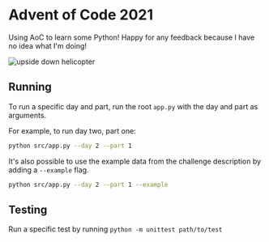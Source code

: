 # Advent of Code 2021

Using AoC to learn some Python! Happy for any feedback because I have no idea what I'm doing!

![upside down helicopter](https://media.giphy.com/media/f1ohcPEHABwWY/giphy.gif)

## Running

To run a specific day and part, run the root `app.py` with the day and part as arguments.

For example, to run day two, part one: 

```sh
python src/app.py --day 2 --part 1
```

It's also possible to use the example data from the challenge description by adding a `--example` flag.

```sh
python src/app.py --day 2 --part 1 --example
```

## Testing

Run a specific test by running `python -m unittest path/to/test`
